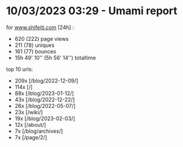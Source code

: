 # 10/03/2023 03:29 - Umami report
for www.shifeiti.com [24h] :

 - 620 (222) page views
 - 211 (78) uniques
 - 161 (77) bounces
 - 15h 49' 10'' (5h 56' 14'') totaltime


top 10 urls:
 - 209x [/blog/2022-12-09/]
 - 114x [/]
 - 88x [/blog/2023-01-12/]
 - 43x [/blog/2022-12-22/]
 - 26x [/blog/2022-05-07/]
 - 23x [/wiki/]
 - 19x [/blog/2023-02-03/]
 - 12x [/about/]
 - 7x [/blog/archives/]
 - 7x [/page/2/]


